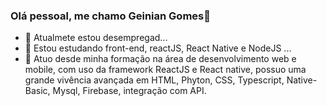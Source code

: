 ### Olá pessoal, me chamo Geinian Gomes👋

<!--
**gegomes/gegomes** is a ✨ _special_ ✨ repository because its `README.md` (this file) appears on your GitHub profile.

Here are some ideas to get you started:
-->

- 🔭 Atualmete estou desempregad...
- 🌱 Estou estudando front-end, reactJS, React Native e NodeJS  ...
- 👯 Atuo desde minha formação na área de desenvolvimento web e mobile, com uso da framework ReactJS e React native,
      possuo uma grande vivência avançada em HTML, Phyton, CSS, Typescript, Native-Basic, Mysql, Firebase, integração com API.
